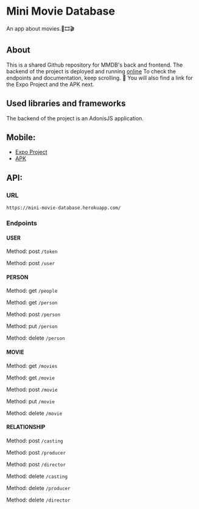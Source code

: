 # Mini Movie Database
An app about movies.🍿🎞️🎬

## About
This is a shared Github repository for MMDB's back and frontend.
The backend of the project is deployed and running [online](https://mini-movie-database.herokuapp.com/movies)
To check the endpoints and documentation, keep scrolling. 🙂
You will also find a link for the Expo Project and the APK next.

## Used libraries and frameworks
The backend of the project is an AdonisJS application.

## Mobile:

- [Expo Project](https://expo.io/@bisk8s/MMDB)
- [APK](https://drive.google.com/file/d/1bqCr-p4Z3TY1Cl7EAl76RgD9DrE68APJ/view?usp=drivesdk)

## API:
### URL
`https://mini-movie-database.herokuapp.com/`

### Endpoints

#### USER

Method: post
`/token`

Method: post
`/user`

#### PERSON

Method: get
`/people`

Method: get
`/person`

Method: post
`/person`

Method: put
`/person`

Method: delete
`/person`

#### MOVIE

Method: get
`/movies`

Method: get
`/movie`

Method: post
`/movie`

Method: put
`/movie`

Method: delete
`/movie`

#### RELATIONSHIP

Method: post
`/casting`

Method: post
`/producer`

Method: post
`/director`

Method: delete
`/casting`

Method: delete
`/producer`

Method: delete
`/director`
